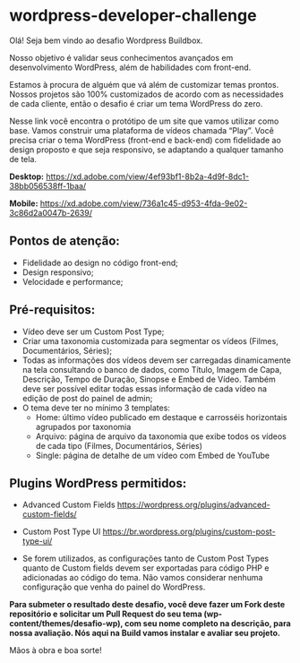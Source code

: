 # wordpress-developer-challenge

Olá! Seja bem vindo ao desafio Wordpress Buildbox.

Nosso objetivo é validar seus conhecimentos avançados em desenvolvimento WordPress, além de habilidades com front-end.

Estamos à procura de alguém que vá além de customizar temas prontos. Nossos projetos são 100% customizados de acordo com as necessidades de cada cliente, então o desafio é criar um tema WordPress do zero. 

Nesse link você encontra o protótipo de um site que vamos utilizar como base. Vamos construir uma plataforma de vídeos chamada “Play”. Você precisa criar o tema WordPress (front-end e back-end) com fidelidade ao design proposto e que seja responsivo, se adaptando a qualquer tamanho de tela.

**Desktop:** https://xd.adobe.com/view/4ef93bf1-8b2a-4d9f-8dc1-38bb056538ff-1baa/

**Mobile:** https://xd.adobe.com/view/736a1c45-d953-4fda-9e02-3c86d2a0047b-2639/

## Pontos de atenção:

- Fidelidade ao design no código front-end;
- Design responsivo;
- Velocidade e performance;

## Pré-requisitos:

- Vídeo deve ser um Custom Post Type;
- Criar uma taxonomia customizada para segmentar os vídeos (Filmes, Documentários, Séries);
- Todas as informações dos vídeos devem ser carregadas dinamicamente na tela consultando o banco de dados, como Título, Imagem de Capa, Descrição, Tempo de Duração, Sinopse e Embed de Vídeo. Também deve ser possível editar todas essas informação de cada vídeo na edição de post do painel de admin;
- O tema deve ter no mínimo 3 templates:
    - Home: último vídeo publicado em destaque e carrosséis horizontais agrupados por taxonomia
    - Arquivo: página de arquivo da taxonomia que exibe todos os vídeos de cada tipo (Filmes, Documentários, Séries)
    - Single: página de detalhe de um vídeo com Embed de YouTube

## Plugins WordPress permitidos:

- Advanced Custom Fields
https://wordpress.org/plugins/advanced-custom-fields/

- Custom Post Type UI
https://br.wordpress.org/plugins/custom-post-type-ui/

* Se forem utilizados, as configurações tanto de Custom Post Types quanto de Custom fields devem ser exportadas para código PHP e adicionadas ao código do tema. Não vamos considerar nenhuma configuração que venha do painel do WordPress.


**Para submeter o resultado deste desafio, você deve fazer um Fork deste repositório e solicitar um Pull Request do seu tema (wp-content/themes/desafio-wp), com seu nome completo na descrição, para nossa avaliação. Nós aqui na Build vamos instalar e avaliar seu projeto.**


Mãos à obra e boa sorte!
